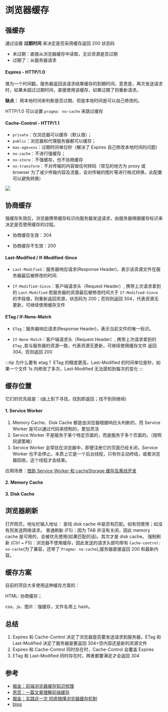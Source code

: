# 浏览器缓存

## 强缓存

通过设置 **过期时间** 来决定是否采用缓存返回 200 状态码

- 未过期：直接从浏览器缓存中读取，无论资源是否过期
- 过期了：从服务器请求

#### Expires - HTTP/1.0

值为一个时间戳，服务器返回该请求结果缓存的到期时间，意思是，再次发送请求时，如果未超过过期时间，直接使用该缓存，如果过期了则重新请求。

**缺点：** 用本地时间来判断是否过期，但是本地时间是可以自己修改的。

HTTP/1.0 可以设置 `pragma: no-cache` 来跳过缓存

#### Cache-Control - HTTP/1.1

- `private`：仅浏览器可以缓存（默认值）；
- `public`：浏览器和代理服务器都可以缓存；
- `max-age=xxx`：过期时间单位秒（解决了 Expires 自己修改本地时间的问题）
- `no-cache`：不进行强缓存；
- `no-store`：不强缓存，也不协商缓存
- `no-transform`：不对传输的内容做任何转码（常见的地方为 proxy 或 browser 为了减少传输内容及流量，会对传输的图片等进行格式转换，此配置可以避免转换）

![](https://limy-1309594960.cos.ap-beijing.myqcloud.com/202211201401042.webp)

## 协商缓存

强缓存失效后，浏览器携带缓存标识向服务器发送请求，由服务器根据缓存标识来决定是否使用缓存的过程。

- 协商缓存生效：304

- 协商缓存不生效：200

#### Last-Modified / If-Modified-Since

- `Last-Modified`：服务器响应请求(Response Header)，表示该资源文件在服务器最后被修改的时间.

- `If-Modified-Since`：客户端请求头（Request Header）, 携带上次请求拿到的 `Last-Modified` 若服务器的资源最后被修改时间大于 `If-Modified-Since` 的字段值，则重新返回资源，状态码为 200；否则则返回 304，代表资源无更新，可继续使用缓存文件

#### ETag / If-None-Match

- `ETag`：服务器响应请求(Response Header)，表示当前文件的唯一标识。

- `If-None-Match`：客户端请求头（Request Header）, 携带上次请求拿到的 `ETag` ,若与服务器的资源一致，代表资源无更新，可继续使用缓存文件 返回 304，否则返回 200

:::tip 为什么要有 etag？
ETag 的精度更高，Last-Modified 的时间单位是秒，如果一个文件 1s 内修改了多次，Last-Modified 无法感知到每次的变化
:::

## 缓存位置

它们的优先级是：(由上到下寻找，找到即返回；找不到则继续)

#### 1. Service Worker

1. Memory Cache、Disk Cache 都是由浏览器根据响应头判断的，而 Service Worker 是可以通过代码来控制的，更加灵活
2. Service Worker 不是服务于某个特定页面的，而是服务于多个页面的。（按照同源策略）
3. Service Worker 会常驻在浏览器中，即便注册它的页面已经关闭，Service Worker 也不会停止。本质上它是一个后台线程，只有你主动终结，或者浏览器回收，这个线程才会结束。

应用场景：[借助 Service Worker 和 cacheStorage 缓存及离线开发](https://www.zhangxinxu.com/wordpress/2017/07/service-worker-cachestorage-offline-develop/)

#### 2. Memory Cache

#### 3. Disk Cache

## 浏览器刷新

打开网页，地址栏输入地址： 查找 disk cache 中是否有匹配。如有则使用；如没有则发送网络请求。
普通刷新 (F5)：因为 TAB 并没有关闭，因此 memory cache 是可用的，会被优先使用(如果匹配的话)。其次才是 disk cache。
强制刷新 (Ctrl + F5)：浏览器不使用缓存，因此发送的请求头部均带有 `Cache-control: no-cache`(为了兼容，还带了 `Pragma: no-cache`),服务器直接返回 200 和最新内容。

## 缓存方案

目前的项目大多使用这种缓存方案的：

HTML: 协商缓存；

css、js、图片：强缓存，文件名带上 hash。

## 总结

1. Expires 和 Cache-Control 决定了浏览器是否要发送请求到服务器，ETag 和 Last-Modified 决定了服务器是要返回 304+空内容还是新的资源文件
2. Expires 和 Cache-Control 同时存在时，Cache-Control 会覆盖 Expires
3. ETag 和 Last-Modified 同时存在时，两者都要满足才会返回 304

## 参考

- [掘金：前端浏览器缓存知识梳理](https://juejin.cn/post/6947936223126093861)
- [思否：一篇文章理解前端缓存](https://segmentfault.com/a/1190000014669345)
- [掘金：实践这一次,彻底搞懂浏览器缓存机制](https://juejin.cn/post/6844903764566999054)
- [blog](https://blog.camel2243.com/2018/09/23/http-http-header%EF%BC%8C-cache-control-expires-%E7%94%A8%E6%B3%95%E8%AA%AA%E6%98%8E/)
